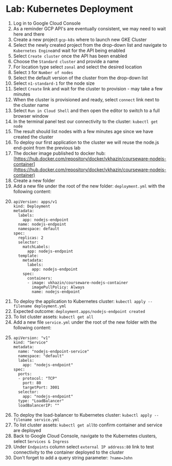 # Lab: Kubernetes Deployment

1. Log in to Google Cloud Console
2. As a reminder GCP API's are eventually consistent, we may need to wait here and there
3. Create a new project `gcp-k8s` where to launch new GKE Cluster
4. Select the newly created project from the drop-down list and navigate to `Kubernetes Engine`and wait for the API being enabled
5. Select `Create cluster` once the API has been enabled
6. Choose the `Standard cluster` and provide a name
7. For location type select `zonal` and select the desired location
8. Select `3` for `Number of nodes`
9. Select the default version of the cluster from the drop-down list
10. Select `n1-standard-1` for the node size
11. Select `Create` link and wait for the cluster to provision - may take a few minutes
12. When the cluster is provisioned and ready, select `connect` link next to the cluster name
13. Select `Run in Cloud Shell` and then open the editor to switch to a full browser window
14. In the terminal panel test our connectivity to the cluster: `kubectl get node`
15. The result should list nodes with a few minutes age since we have created the cluster
16. To deploy our first application to the cluster we will reuse the node.js end-point from the previous lab
17. The docker image published to docker hub: [https://hub.docker.com/repository/docker/vkhazin/courseware-nodejs-container](https://hub.docker.com/repository/docker/vkhazin/courseware-nodejs-container)
18. Create a new folder
19. Add a new file under the root of the new folder: `deployment.yml` with the following content:
20. ```
    apiVersion: apps/v1
    kind: Deployment
    metadata:
      labels:
        app: nodejs-endpoint
      name: nodejs-endpoint
      namespace: default
    spec:
      replicas: 2
      selector:
        matchLabels:
          app: nodejs-endpoint
      template:
        metadata:
          labels:
            app: nodejs-endpoint
        spec:
          containers:
          - image: vkhazin/courseware-nodejs-container
            imagePullPolicy: Always
            name: nodejs-endpoint
    ```
21. To deploy the application to Kubernetes cluster: `kubectl apply --filename deployment.yml`
22. Expected outcome: `deployment.apps/nodejs-endpoint created`
23. To list cluster assets: `kubectl get all`
24. Add a new file `service.yml` under the root of the new folder with the following content:
25. ```
    apiVersion: "v1"
    kind: "Service"
    metadata:
      name: "nodejs-endpoint-service"
      namespace: "default"
      labels:
        app: "nodejs-endpoint"
    spec:
      ports:
      - protocol: "TCP"
        port: 80
        targetPort: 3001
      selector:
        app: "nodejs-endpoint"
      type: "LoadBalancer"
      loadBalancerIP: ""
    ```
26. To deploy the load-balancer to Kubernetes cluster: `kubectl apply --filename service.yml`
27. To list cluster assets: `kubectl get all`to confirm container and service are deployed
28. Back to Google Cloud Console, navigate to the Kubernetes clusters, select `Services & Ingress`
29. Under `Endpoints` column select `external IP address:80` link to test connectivity to the container deployed to the cluster
30. Don't forget to add a query string parameter: `?name=John`



